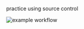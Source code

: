 practice using source control

![example workflow](https://github.com/codyargyle/ece5960/actions/workflows/main.yml/badge.svg)
